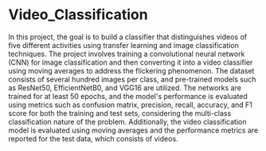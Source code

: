 # Video_Classification

In this project, the goal is to build a classifier that distinguishes videos of five different activities using transfer learning and image classification techniques. The project involves training a convolutional neural network (CNN) for image classification and then converting it into a video classifier using moving averages to address the flickering phenomenon. The dataset consists of several hundred images per class, and pre-trained models such as ResNet50, EfficientNetB0, and VGG16 are utilized. The networks are trained for at least 50 epochs, and the model's performance is evaluated using metrics such as confusion matrix, precision, recall, accuracy, and F1 score for both the training and test sets, considering the multi-class classification nature of the problem. Additionally, the video classification model is evaluated using moving averages and the performance metrics are reported for the test data, which consists of videos.
